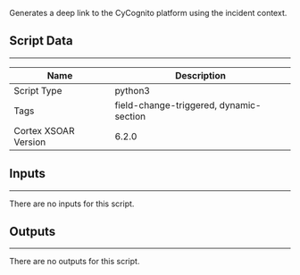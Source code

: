 Generates a deep link to the CyCognito platform using the incident context.

## Script Data

---

| **Name** | **Description** |
| --- | --- |
| Script Type | python3 |
| Tags | field-change-triggered, dynamic-section |
| Cortex XSOAR Version | 6.2.0 |

## Inputs

---
There are no inputs for this script.

## Outputs

---
There are no outputs for this script.
